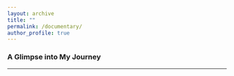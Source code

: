 ```yaml
---
layout: archive
title: ""
permalink: /documentary/
author_profile: true
---
```


### **A Glimpse into My Journey**
___

